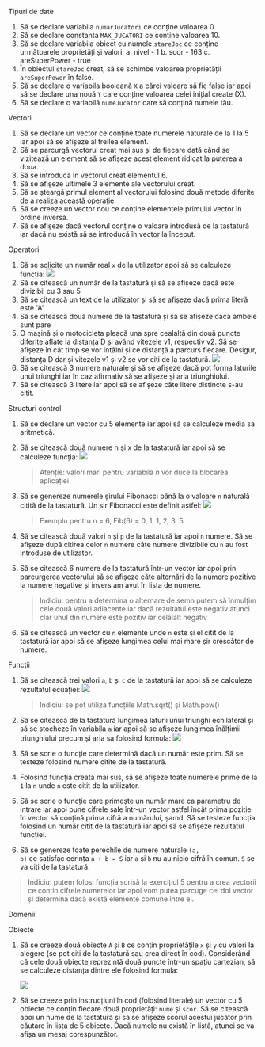 Tipuri de date
1. Să se declare variabila <code>numarJucatori</code> ce conține valoarea 0.
2. Să se declare constanta <code>MAX_JUCATORI</code> ce conține valoarea 10.
3. Să se declare variabila obiect cu numele <code>stareJoc</code> ce conține următoarele proprietăți și valori:
    a. nivel - 1
    b. scor - 163
    c. areSuperPower - true
4. În obiectul <code>stareJoc</code> creat, să se schimbe valoarea proprietății <code>areSuperPower</code> în false.
5. Să se declare o variabila booleană <code>X</code> a cărei valoare să fie false iar apoi să se declare una nouă <code>Y</code> care conține valoarea celei inițial create (X).
6. Să se declare o variabilă <code>numeJucator</code> care să conțină numele tău.

Vectori
1. Să se declare un vector ce conține toate numerele naturale de la 1 la 5 iar apoi să se afișeze al treilea element.
2. Să se parcurgă vectorul creat mai sus și de fiecare dată când se vizitează un element să se afișeze acest element ridicat la puterea a doua.
3. Să se introducă în vectorul creat elementul 6.
4. Să se afișeze ultimele 3 elemente ale vectorului creat.
5. Să se șteargă primul element al vectorului folosind două metode diferite de a realiza această operație.
6. Să se creeze un vector nou ce conține elementele primului vector în ordine inversă.
7. Să se afișeze dacă vectorul conține o valoare introdusă de la tastatură iar dacă nu există să se introducă în vector la început.

Operatori
1. Să se solicite un număr real <code>x</code> de la utilizator apoi să se calculeze funcția:
    ![](wp-content/uploads/2023/img/operatori_1.png)
2. Să se citească un număr de la tastatură și să se afișeze dacă este divizibil cu 3 sau 5
3. Să se citească un text de la utilizator și să se afișeze dacă prima literă este 'A'
4. Să se citească două numere de la tastatură și să se afișeze dacă ambele sunt pare
5. O mașină și o motocicleta pleacă una spre cealaltă din două puncte diferite aflate la distanța D și având vitezele v1, respectiv v2. Să se afișeze în cât timp se vor întâlni și ce distanță a parcurs fiecare. Desigur, distanța D dar și vitezele v1 și v2 se vor citi de la tastatură.
    ![](wp-content/uploads/2023/img/moto-auto.png)
6. Să se citească 3 numere naturale și să se afișeze dacă pot forma laturile unui triunghi iar în caz afirmativ să se afișeze și aria triunghiului.
7. Să se citească 3 litere iar apoi să se afișeze câte litere distincte s-au citit.
	
Structuri control
1. Să se declare un vector cu 5 elemente iar apoi să se calculeze media sa aritmetică.
2. Să se citească două numere n și x de la tastatură iar apoi să se calculeze funcția:
    ![](wp-content/uploads/2023/img/structuri_1.png)
    > Atenție: valori mari pentru variabila _n_ vor duce la blocarea aplicației

3. Să se genereze numerele șirului Fibonacci până la o valoare <code>n</code> naturală citită de la tastatură. Un sir Fibonacci este definit astfel:
    ![](wp-content/uploads/2023/img/fibonacci.png)
    > Exemplu pentru n = 6, Fib(6) = 0, 1, 1, 2, 3, 5

4. Să se citească două valori <code>n</code> și <code>p</code> de la tastatură iar apoi <code>n</code> numere. Să se afișeze după citirea celor <code>n</code> numere câte numere divizibile cu <code>n</code> au fost introduse de utilizator.
5. Să se citească 6 numere de la tastatură într-un vector iar apoi prin parcurgerea vectorului să se afișeze câte alternări de la numere pozitive la numere negative și invers am avut în lista de numere.
    > Indiciu: pentru a determina o alternare de semn putem să înmulțim cele două valori adiacente iar dacă rezultatul este negativ atunci clar unul din numere este pozitiv iar celălalt negativ

6. Să se citească un vector cu <code>n</code> elemente unde <code>n</code> este și el citit de la tastatură iar apoi să se afișeze lungimea celui mai mare șir crescător de numere.

Funcții
1. Să se citească trei valori <code>a</code>, <code>b</code> și <code>c</code> de la tastatură iar apoi să se calculeze rezultatul ecuației:
	![](wp-content/uploads/2023/img/gradul-doi.png)
    > Indiciu: se pot utiliza funcțiile Math.sqrt() și Math.pow()

2. Să se citească de la tastatură lungimea laturii unui triunghi echilateral și să se stocheze în variabila <code>a</code> iar apoi să se afișeze lungimea înălțimii triunghiului precum și aria sa folosind formula:
	![](wp-content/uploads/2023/img/trg-echilateral.png)

3. Să se scrie o funcție care determină dacă un număr este prim. Să se testeze folosind numere citite de la tastatură.
4. Folosind funcția creată mai sus, să se afișeze toate numerele prime de la <code>1</code> la <code>n</code> unde <code>n</code> este citit de la utilizator.
5. Să se scrie o funcție care primește un număr mare ca parametru de intrare iar apoi pune cifrele sale într-un vector astfel încât prima poziție în vector să conțină prima cifră a numărului, șamd. Să se testeze funcția folosind un număr citit de la tastatură iar apoi să se afișeze rezultatul funcției.
6. Să se genereze toate perechile de numere naturale <code>(a, b)</code> ce satisfac cerința <code>a + b = S</code> iar <code>a</code> și <code>b</code> nu au nicio cifră în comun. <code>S</code> se va citi de la tastatură.
> Indiciu: putem folosi funcția scrisă la exercițiul 5 pentru a crea vectorii ce conțin cifrele numerelor iar apoi vom putea parcuge cei doi vector și determina dacă există elemente comune între ei.
	
Domenii

Obiecte
1. Să se creeze două obiecte <code>A</code> și <code>B</code> ce conțin proprietățile <code>x</code> și <code>y</code> cu valori la alegere (se pot citi de la tastatură sau crea direct în cod). Considerând că cele două obiecte reprezintă două puncte într-un spațiu cartezian, să se calculeze distanța dintre ele folosind formula:

	![](wp-content/uploads/2023/img/distance.png)

2.   Să se creeze prin instrucțiuni în cod (folosind literale) un vector cu 5 obiecte ce conțin fiecare două proprietăți: <code>nume</code> și <code>scor</code>. Să se citească apoi un nume de la tastatură și să se afișeze scorul acestui jucător prin căutare în lista de 5 obiecte. Dacă numele nu există în listă, atunci se va afișa un mesaj corespunzător.